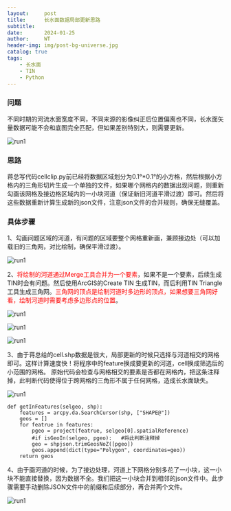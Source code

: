 ```yaml
---
layout:     post
title:      长水面数据局部更新思路
subtitle:   
date:       2024-01-25
author:     WT
header-img: img/post-bg-universe.jpg
catalog: true
tags:
    - 长水面
    - TIN
    - Python   
---
```


### 问题
不同时期的河流水面宽度不同，不同来源的影像纠正后位置偏离也不同，长水面矢量数据可能不会和底图完全匹配，但如果差别特别大，则需要更新。
 
    
![run1](http://www.spatial.pro/img/D240125_Hedao_ERROR.png) 

 
### 思路

蒋总写代码cellclip.py前已经将数据区域划分为0.1°*0.1°的小方格，然后根据小方格内的三角形切片生成一个单独的文件，如果哪个网格内的数据出现问题，则重新勾画该网格及接边格区域内的一小块河道（保证新旧河道平滑过渡）即可。然后将这些数据重新计算生成新的json文件，注意json文件的合并规则，确保无缝覆盖。

### 具体步骤  

1、勾画问题区域的河道，有问题的区域要整个网格重新画，兼顾接边处（可以加载旧的三角网，对比绘制，确保平滑过渡）。  

![run1](http://www.spatial.pro/img/D240125_Grid.png)   


2、<font color=red>将绘制的河道通过Merge工具合并为一个要素</font>，如果不是一个要素，后续生成TIN时会有问题。然后使用ArcGIS的Create TIN 生成TIN，而后利用TIN Triangle 工具生成三角网。<font color=red>三角网的顶点是绘制河道时多边形的顶点，如果想要三角网好看，绘制河道时需要考虑多边形点的位置</font>。
    
![run1](http://www.spatial.pro/img/D240125_TIN.png)    

    
![run1](http://www.spatial.pro/img/D240125_Triangle.png)   

     
![run1](http://www.spatial.pro/img/D240125_vertices.png)  

3、由于蒋总给的cell.shp数据是很大，局部更新的时候只选择与河道相交的网格即可。这样计算速度快！将程序中的feature换成要更新的河道，cell换成筛选后的小范围的网格。 原始代码会检查与网格相交的要素是否都在网格内，把这条注释掉，此判断代码使得位于跨网格的三角形不属于任何网格，造成长水面缺失。
  
![run1](http://www.spatial.pro/img/D240125_Hedao_GRID.png)  

```
def getInFeatures(selgeo, shp):
    features = arcpy.da.SearchCursor(shp, ["SHAPE@"])
    geos = []
    for featrue in features:
        pgeo = project(featrue, selgeo[0].spatialReference)
        #if isGeoIn(selgeo, pgeo):   #将此判断注释掉
        geo = shpjson.trimGeosNoZ([pgeo])
        geos.append(dict(type="Polygon", coordinates=geo))
    return geos
```
4、由于画河道的时候，为了接边处理，河道上下网格分别多花了一小块，这一小块不能直接替换，因为数据不全。我们把这一小块合并到相邻的json文件中。此步骤需要手动删除JSON文件中的前缀和后续部分，再合并两个文件。
  
![run1](http://www.spatial.pro/img/D240125_Combine.png)     

